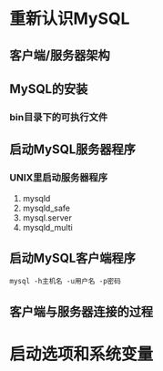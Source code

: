 # 重新认识MySQL
## 客户端/服务器架构
## MySQL的安装
### bin目录下的可执行文件
## 启动MySQL服务器程序
### UNIX里启动服务器程序
1. mysqld
2. mysqld_safe
3. mysql.server
4. mysqld_multi
## 启动MySQL客户端程序
```shell
mysql -h主机名 -u用户名 -p密码
```
## 客户端与服务器连接的过程

# 启动选项和系统变量